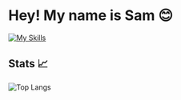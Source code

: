 

# Hey! My name is Sam 😊
[![My Skills](https://skillicons.dev/icons?i=html,css,js,sass,ts,nodejs,figma,react,py,bash,svg,arch)](https://skillicons.dev)


## Stats 📈
![Top Langs](https://github-readme-stats.vercel.app/api/top-langs/?username=TrustierSquid&layout=compact&theme=radical)
